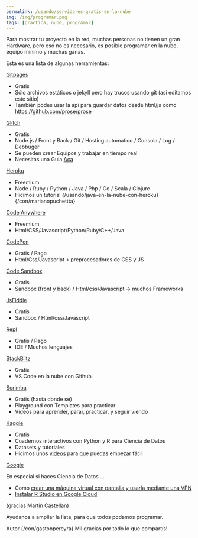 ```yaml
---
permalink: /usando/servidores-gratis-en-la-nube
img: /img/programar.png
tags: [practica, nube, programar]
---
```


Para mostrar tu proyecto en la red, muchas personas no tienen un gran Hardware, pero eso no es necesario, es posible programar en la nube, equipo minimo y muchas ganas.


Esta es una lista de algunas herramientas:

[Gitpages](https://github.com)

* Gratis
* Sólo archivos estáticos o jekyll pero hay trucos usando git (así editamos este sitio)
* También podes usar la api para guardar datos desde html/js como <https://github.com/prose/prose>

[Glitch](https://glitch.com/) 

* Gratis
* Node.js / Front y Back / Git / Hosting automatico / Consola / Log / Debbuger
* Se pueden crear Equipos y trabajar en tiempo real
* Necesitas una Guia <a href="https://github.com/gastonpereyra/Apuntes_Glitch">Aca</a>

[Heroku](https://www.heroku.com)

* Freemium
* Node / Ruby / Python / Java / Php / Go / Scala / Clojure
* Hicimos un tutorial {/usando/java-en-la-nube-con-heroku} {/con/marianopuchettta}

[Code Anywhere](https://codeanywhere.com)

* Freemium
* Html/CSS/Javascript/Python/Ruby/C++/Java

[CodePen](https://codepen.io/)

* Gratis / Pago
* Html/Css/Javascript-> preprocesadores de CSS y JS

[Code Sandbox](https://codesandbox.io/)

* Gratis
* Sandbox (front y back) / Html/css/Javascript -> muchos Frameworks

[JsFiddle](https://jsfiddle.net/)

* Gratis
* Sandbox / Html/css/Javascript

[Repl](https://repl.it)

* Gratis / Pago
* IDE / Muchos lenguajes

[StackBlitz](https://stackblitz.com/)

* Gratis
* VS Code en la nube con Github.


[Scrimba](https://scrimba.com)
* Gratis (hasta donde sé)
* Playground con Templates para practicar
* Videos para aprender, parar, practicar, y seguir viendo

[Kaggle](https://kaggle.com)
* Gratis
* Cuadernos interactivos con Python y R para Ciencia de Datos
* Datasets y tutoriales
* Hicimos unos [videos](https://www.youtube.com/playlist?list=PLuw2k9vttfEzIX9zAstHHKa-RHbr0UkJR) para que puedas empezar fácil

[Google](https://cloud.google.com/)

En especial si haces Ciencia de Datos ...

* Como [crear una máquina virtual con pantalla y usarla mediante una VPN](https://docs.google.com/document/d/1gypC00kJA2w25RkAgEbA9E9CfCde_Pt-vYagx1P-Mo8/edit)
* [Instalar R Studio en Google Cloud](https://github.com/grantmcdermott/rstudio-compute-engine)

(gracias Martín Castellan)


Ayudanos a ampliar la lista, para que todos podamos programar.

Autor {/con/gastonpereyra} Mil gracias por todo lo que compartís!
